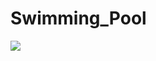 # Swimming_Pool
<img src = "https://cdn.facilityexecutive.com/wp-content/uploads/2019/07/Pool-462x300.png">
